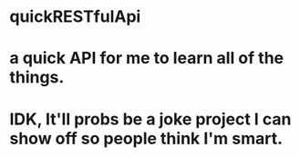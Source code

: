 # quickRESTfulApi
# a quick API for me to learn all of the things.
# IDK, It'll probs be a joke project I can show off so people think I'm smart.